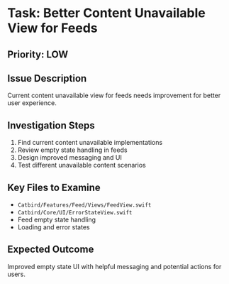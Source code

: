 # Task: Better Content Unavailable View for Feeds

## Priority: LOW

## Issue Description
Current content unavailable view for feeds needs improvement for better user experience.

## Investigation Steps
1. Find current content unavailable implementations
2. Review empty state handling in feeds
3. Design improved messaging and UI
4. Test different unavailable content scenarios

## Key Files to Examine
- `Catbird/Features/Feed/Views/FeedView.swift`
- `Catbird/Core/UI/ErrorStateView.swift`
- Feed empty state handling
- Loading and error states

## Expected Outcome
Improved empty state UI with helpful messaging and potential actions for users.